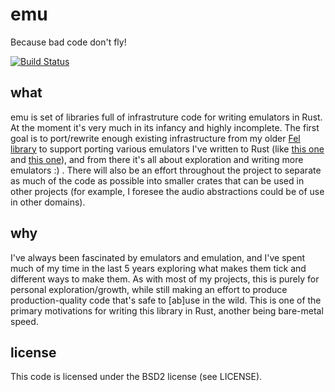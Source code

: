 # emu
Because bad code don't fly!

[![Build Status](https://travis-ci.org/emu-rs/emu.svg?branch=master)](https://travis-ci.org/emu-rs/emu)

## what
emu is set of libraries full of infrastruture code for writing emulators in Rust. At the moment it's very much in its
infancy and highly incomplete. The first goal is to port/rewrite enough existing infrastructure from my older
[Fel library](https://github.com/yupferris/FerrisLibs/tree/master/Fel) to support porting various emulators I've
written to Rust (like [this one](https://github.com/yupferris/SamuraiPizzaCats) and
[this one](https://github.com/yupferris/Vip8)), and from there it's all about exploration and writing more
emulators :) . There will also be an effort throughout the project to separate as much of the code as possible
into smaller crates that can be used in other projects (for example, I foresee the audio abstractions could be
of use in other domains).

## why
I've always been fascinated by emulators and emulation, and I've spent much of my time in the last 5 years
exploring what makes them tick and different ways to make them. As with most of my projects, this is purely
for personal exploration/growth, while still making an effort to produce production-quality code that's safe
to [ab]use in the wild. This is one of the primary motivations for writing this library in Rust, another being
bare-metal speed.

## license
This code is licensed under the BSD2 license (see LICENSE).
